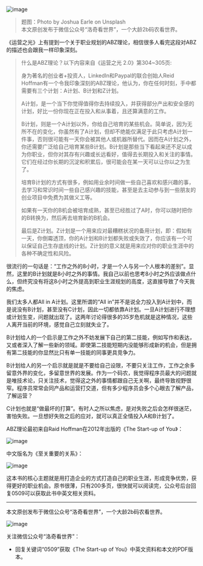 ![image](https://github.com/guyongqiangx/blog/blob/dev/images/joshua-earle-117661-unsplash.jpg?raw=true)
> 题图：Photo by Joshua Earle on Unsplash </br>
> 本文原创发布于微信公众号“洛奇看世界”，一个大龄2b码农看世界。

《运营之光》上有提到一个关于职业规划的ABZ理论，相信很多人看完这段对ABZ的描述也会跟我一样印象深刻。

> 什么是ABZ理论？以下内容来自《运营之光 2.0》第304~305页:
> 
> 身为著名的创业者+投资人，LinkedIn和Paypal的联合创始人Reid Hoffman有一个令我印象深刻的ABZ理论，他认为，你在任何时刻，手中都需要有三个计划：A计划、B计划和Z计划。
>
> A计划，是一个当下你觉得值得你去持续投入，并获得部分产出和安全感的计划，好比一份你现在正在投入和从事着，且还算满意的工作。
>
> B计划，则是一个A计划以外，你给自己培育的某些机会。简单说，因为无所不在的变化，你虽然有了A计划，但却不绝能仅满足于此只考虑A计划一件事，否则很可能有一天你会被其他人或机器所替代。因而在A计划之外，你还需要广泛给自己培育某些B计划。B计划是那些当下看起来还不足以成为你职业，但你对其存有兴趣或长远看好，值得去长期投入和关注的事情。它们在经过你长期的沉淀和积累后，很可能会在某一天可以让你以之为生了。
>
> 培育B计划的方式有很多，例如用业余时间做一些自己喜欢和感兴趣的事，去学习和常识时间一些自己感兴趣的技能，甚至是去主动参与到一些朋友的创业项目中免费为其做义工等。
>
> 如果有一天你的B机会被培育成熟，甚至已经胜过了A时，你可以随时把你的B转换为，然后再去培育新的B机会。
>
> 最后是Z计划。Z计划是一个用来应对最糟糕状况的备用计划，即：假如有一天，你倒霉透顶，你的A计划和B计划都失败或失效了，你应该有一个可以保证自己生存底线的计划。Z计划的意义就是用来应对你的职业生涯中的各种不确定性和风险。

很流行的一句话是：“工作之外的8小时，才是一个人与另一个人根本的差别”。显然，这里的B计划就是8小时之外的事情。我自己以前也思考8小时之外应该做点什么，但终究没有将这8小时之外提高到职业生涯规划的高度，这直接导致了今天我的焦虑。

我们太多人都All in A计划。这里所谓的“All in”并不是说全力投入到A计划中，而是说没有B计划，甚至没有C计划，因此一切都依靠A计划。一旦A计划进行不理想或计划生变，问题就出现了。这两年讨论得很多的35岁危机就是这种情况，这些人离开当前的环境，感觉自己立刻就失业了。

B计划给人的一个启示是工作之外不妨发展下自己的第二技能，例如写作和表达，又或者深入了解一些新的领域。即使第二技能短期内没能够形成新的机会，但是拥有第二技能的你显然比只有单一技能的同事更具竞争力。

B计划给人的另一个启示就是就是不要给自己设限，不要只关注工作，工作之余多留意外界的变化，多留意世界的发展。作为一个码农，我觉得程序员最大的问题就是唯技术论，只关注技术，觉得这之外的事情都跟自己无关啊，最终导致视野很窄。程序员常常会同产品和运营打交道，但有多少程序员会多个心眼去了解产品，了解运营？

C计划也就是“做最坏的打算”。有时人之所以焦虑，是对失败之后会怎样很迷茫，害怕失败。一旦想好失败之后的应对，就可以真正全情投入A和B计划了。

ABZ理论最初来自Raid Hoffman在2012年出版的《The Start-up of You》：

![image](https://github.com/guyongqiangx/blog/blob/dev/images/the-start-up-of-you-en.jpg?raw=true)

中文版名为《至关重要的关系》：

![image](https://github.com/guyongqiangx/blog/blob/dev/images/the-start-up-of-you-chs.jpeg?raw=true)

这本书的核心主题就是用打造企业的方式打造自己的职业生涯，形成竞争优势，获得更好的职业机会。原书很薄，只有200多页，很快就可以阅读完，公众号后台回复0509可以获取此书中英文相关资料。

---

本文原创发布于微信公众号“洛奇看世界”，一个大龄2b码农看世界。

![image](https://github.com/guyongqiangx/blog/blob/dev/shell/images/qrcode-public-account.jpg?raw=true)

关注微信公众号“洛奇看世界”：
  - 回复关键词“0509”获取《The Start-up of You》中英文资料和本文的PDF版本。